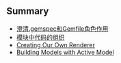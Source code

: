 ## Summary

  * [澄清.gemspec和Gemfile角色作用](gemspec.md)
  * [模块中代码的组织](modularcode.md)
  * [Creating Our Own Renderer](coor.md)
  * [Building Models with Active Model](bmwam.md)
